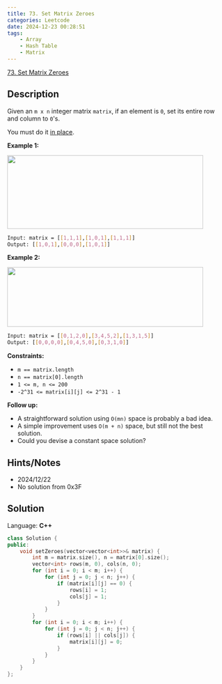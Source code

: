 ```yaml
---
title: 73. Set Matrix Zeroes
categories: Leetcode
date: 2024-12-23 00:28:51
tags:
    - Array
    - Hash Table
    - Matrix
---
```


[73. Set Matrix Zeroes](https://leetcode.com/problems/set-matrix-zeroes/description/?envType=problem-list-v2&envId=plakya4j)

## Description

Given an `m x n` integer matrix `matrix`, if an element is `0`, set its entire row and column to `0`'s.

You must do it <a href="https://en.wikipedia.org/wiki/In-place_algorithm" target="_blank">in place</a>.

**Example 1:**

<img alt="" src="https://assets.leetcode.com/uploads/2020/08/17/mat1.jpg" style="width: 450px; height: 169px;">

```bash
Input: matrix = [[1,1,1],[1,0,1],[1,1,1]]
Output: [[1,0,1],[0,0,0],[1,0,1]]
```

**Example 2:**

<img alt="" src="https://assets.leetcode.com/uploads/2020/08/17/mat2.jpg" style="width: 450px; height: 137px;">

```bash
Input: matrix = [[0,1,2,0],[3,4,5,2],[1,3,1,5]]
Output: [[0,0,0,0],[0,4,5,0],[0,3,1,0]]
```

**Constraints:**

- `m == matrix.length`
- `n == matrix[0].length`
- `1 <= m, n <= 200`
- `-2^31 <= matrix[i][j] <= 2^31 - 1`

**Follow up:**

- A straightforward solution using `O(mn)` space is probably a bad idea.
- A simple improvement uses `O(m + n)` space, but still not the best solution.
- Could you devise a constant space solution?

## Hints/Notes

- 2024/12/22
- No solution from 0x3F

## Solution

Language: **C++**

```C++
class Solution {
public:
    void setZeroes(vector<vector<int>>& matrix) {
        int m = matrix.size(), n = matrix[0].size();
        vector<int> rows(m, 0), cols(n, 0);
        for (int i = 0; i < m; i++) {
            for (int j = 0; j < n; j++) {
                if (matrix[i][j] == 0) {
                    rows[i] = 1;
                    cols[j] = 1;
                }
            }
        }
        for (int i = 0; i < m; i++) {
            for (int j = 0; j < n; j++) {
                if (rows[i] || cols[j]) {
                    matrix[i][j] = 0;
                }
            }
        }
    }
};
```
